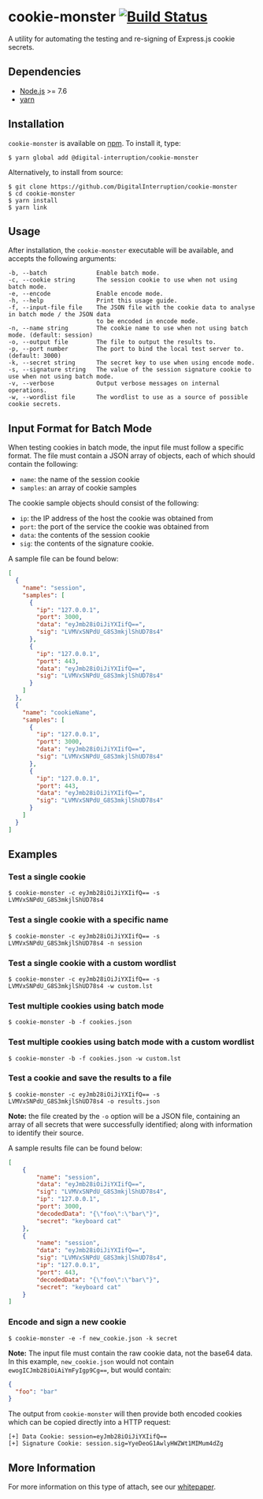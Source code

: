 # cookie-monster [![Build Status](https://travis-ci.org/DigitalInterruption/cookie-monster.svg?branch=master)](https://travis-ci.org/DigitalInterruption/cookie-monster)
A utility for automating the testing and re-signing of Express.js cookie secrets.

Dependencies
------------
* [Node.js](https://nodejs.org/) >= 7.6
* [yarn](https://yarnpkg.com/)

Installation
------------
`cookie-monster` is available on [npm](https://www.npmjs.com/). To install it, type:

```text
$ yarn global add @digital-interruption/cookie-monster
```

Alternatively, to install from source:

```text
$ git clone https://github.com/DigitalInterruption/cookie-monster
$ cd cookie-monster
$ yarn install
$ yarn link
```

Usage
-----
After installation, the `cookie-monster` executable will be available, and accepts the following arguments:

```text
-b, --batch              Enable batch mode.                                                            
-c, --cookie string      The session cookie to use when not using batch mode.                          
-e, --encode             Enable encode mode.                                                           
-h, --help               Print this usage guide.                                                       
-f, --input-file file    The JSON file with the cookie data to analyse in batch mode / the JSON data   
                         to be encoded in encode mode.                                                 
-n, --name string        The cookie name to use when not using batch mode. (default: session)          
-o, --output file        The file to output the results to.                                            
-p, --port number        The port to bind the local test server to. (default: 3000)                    
-k, --secret string      The secret key to use when using encode mode.                                 
-s, --signature string   The value of the session signature cookie to use when not using batch mode.   
-v, --verbose            Output verbose messages on internal operations.                               
-w, --wordlist file      The wordlist to use as a source of possible cookie secrets.                 
```

Input Format for Batch Mode
---------------------------
When testing cookies in batch mode, the input file must follow a specific format. The file must contain a JSON array of objects, each of which should contain the following:

* `name`: the name of the session cookie
* `samples`: an array of cookie samples

The cookie sample objects should consist of the following:

* `ip`: the IP address of the host the cookie was obtained from
* `port`: the port of the service the cookie was obtained from
* `data`: the contents of the session cookie
* `sig`: the contents of the signature cookie.

A sample file can be found below:

```json
[
  {
    "name": "session",
    "samples": [
      {
        "ip": "127.0.0.1",
        "port": 3000,
        "data": "eyJmb28iOiJiYXIifQ==",
        "sig": "LVMVxSNPdU_G8S3mkjlShUD78s4"
      },
      {
        "ip": "127.0.0.1",
        "port": 443,
        "data": "eyJmb28iOiJiYXIifQ==",
        "sig": "LVMVxSNPdU_G8S3mkjlShUD78s4"
      }
    ]
  },
  {
    "name": "cookieName",
    "samples": [
      {
        "ip": "127.0.0.1",
        "port": 3000,
        "data": "eyJmb28iOiJiYXIifQ==",
        "sig": "LVMVxSNPdU_G8S3mkjlShUD78s4"
      },
      {
        "ip": "127.0.0.1",
        "port": 443,
        "data": "eyJmb28iOiJiYXIifQ==",
        "sig": "LVMVxSNPdU_G8S3mkjlShUD78s4"
      }
    ]
  }
]
```

Examples
--------
### Test a single cookie
```text
$ cookie-monster -c eyJmb28iOiJiYXIifQ== -s LVMVxSNPdU_G8S3mkjlShUD78s4
```

### Test a single cookie with a specific name
```text
$ cookie-monster -c eyJmb28iOiJiYXIifQ== -s LVMVxSNPdU_G8S3mkjlShUD78s4 -n session
```

### Test a single cookie with a custom wordlist
```text
$ cookie-monster -c eyJmb28iOiJiYXIifQ== -s LVMVxSNPdU_G8S3mkjlShUD78s4 -w custom.lst
```

### Test multiple cookies using batch mode
```text
$ cookie-monster -b -f cookies.json
```

### Test multiple cookies using batch mode with a custom wordlist
```text
$ cookie-monster -b -f cookies.json -w custom.lst
```

### Test a cookie and save the results to a file
```text
$ cookie-monster -c eyJmb28iOiJiYXIifQ== -s LVMVxSNPdU_G8S3mkjlShUD78s4 -o results.json
```

**Note:** the file created by the `-o` option will be a JSON file, containing an array of all secrets that were successfully identified; along with information to identify their source.

A sample results file can be found below:

```json
[
    {
        "name": "session",
        "data": "eyJmb28iOiJiYXIifQ==",
        "sig": "LVMVxSNPdU_G8S3mkjlShUD78s4",
        "ip": "127.0.0.1",
        "port": 3000,
        "decodedData": "{\"foo\":\"bar\"}",
        "secret": "keyboard cat"
    },
    {
        "name": "session",
        "data": "eyJmb28iOiJiYXIifQ==",
        "sig": "LVMVxSNPdU_G8S3mkjlShUD78s4",
        "ip": "127.0.0.1",
        "port": 443,
        "decodedData": "{\"foo\":\"bar\"}",
        "secret": "keyboard cat"
    }
]
```

### Encode and sign a new cookie
```text
$ cookie-monster -e -f new_cookie.json -k secret
```

**Note:** The input file must contain the raw cookie data, not the base64 data. In this example, `new_cookie.json` would not contain `ewogICJmb28iOiAiYmFyIgp9Cg==`, but would contain:

```json
{
  "foo": "bar"
}
```

The output from `cookie-monster` will then provide both encoded cookies which can be copied directly into a HTTP request:

```text
[+] Data Cookie: session=eyJmb28iOiJiYXIifQ==
[+] Signature Cookie: session.sig=YyeDeoG1AwlyHWZWt1MIMum4dZg
```

More Information
----------------
For more information on this type of attach, see our [whitepaper](https://file.digitalinterruption.com/Are_Your_Cookies_Telling_Your_Fortune.pdf).
